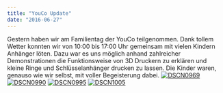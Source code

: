 ```yaml
---
title: "YouCo Update"
date: "2016-06-27"
---
```


Gestern haben wir am Familientag der YouCo teilgenommen. Dank tollem Wetter konnten wir von 10:00 bis 17:00 Uhr gemeinsam mit vielen Kindern Anhänger löten. Dazu war es uns möglich anhand zahlreicher Demonstrationen die Funktionsweise von 3D Druckern zu erklären und kleine Ringe und Schlüsselanhänger drucken zu lassen. Die Kinder waren, genauso wie wir selbst, mit voller Begeisterung dabei. [![DSCN0969](../images/DSCN0969-300x225.jpg)](https://hackzogtum-coburg.de/wp-content/uploads/2016/06/DSCN0969.jpg) [![DSCN0990](../images/DSCN0990-225x300.jpg)](https://hackzogtum-coburg.de/wp-content/uploads/2016/06/DSCN0990.jpg) [![DSCN0995](../images/DSCN0995-300x225.jpg)](https://hackzogtum-coburg.de/wp-content/uploads/2016/06/DSCN0995.jpg) [![DSCN1005](../images/DSCN1005-300x225.jpg)](https://hackzogtum-coburg.de/wp-content/uploads/2016/06/DSCN1005.jpg)
